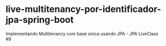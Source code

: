 # live-multitenancy-por-identificador-jpa-spring-boot
Implementando Multitenancy com base única usando JPA - JPA LiveClass #9

